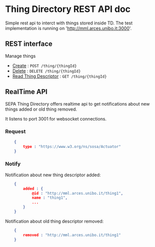 # Thing Directory REST API doc

Simple rest api to interct with things stored inside TD.
The test implementation is running on 'http://mml.arces.unibo.it:3000'.

## REST interface

Manage things

* [Create](thing/post.md) : `POST /thing/{thingId}`
* [Delete](thing/delete.md) : `DELETE /thing/{thingId}`
* [Read Thing Descriptor](thing/get.md) : `GET /thing/{thingId}`

## RealTime API

SEPA Thing Directory offers realtime api to get notifications about new things added
or old thing removed. 

It listens to port 3001 for websocket connections.

### Request 
```json
    {
        type : "https://www.w3.org/ns/sosa/Actuator"
    }
``` 

### Notify
Notification about new thing descriptor added:
```json
    {
        added : {
            @id : "http://mml.arces.unibo.it/thing1",
            name : "thing1",
            ...
        }
    }
``` 

Notification about old thing descriptor removed:
```json
    {
        removed : "http://mml.arces.unibo.it/thing1"
    }
```